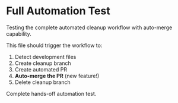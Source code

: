 # Full Automation Test

Testing the complete automated cleanup workflow with auto-merge capability.

This file should trigger the workflow to:
1. Detect development files
2. Create cleanup branch  
3. Create automated PR
4. **Auto-merge the PR** (new feature!)
5. Delete cleanup branch

Complete hands-off automation test.